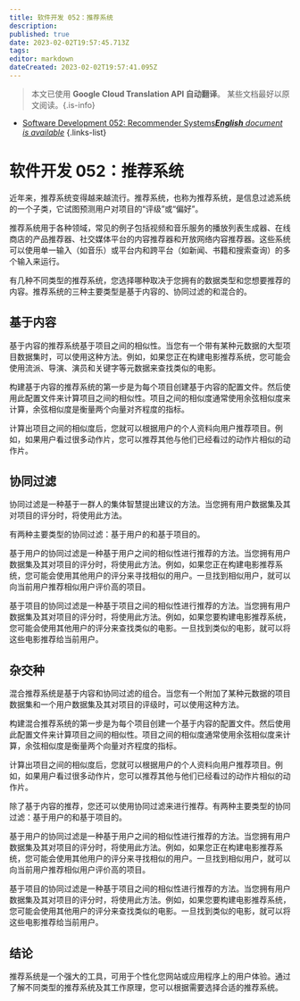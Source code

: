 ```yaml
---
title: 软件开发 052：推荐系统
description: 
published: true
date: 2023-02-02T19:57:45.713Z
tags: 
editor: markdown
dateCreated: 2023-02-02T19:57:41.095Z
---
```


> 本文已使用 **Google Cloud Translation API 自动翻译**。
某些文档最好以原文阅读。{.is-info}



- [Software Development 052: Recommender Systems***English** document is available*](/en/Knowledge-base/Software-Development/Learning/software-development-052-recommender-systems)
{.links-list}


# 软件开发 052：推荐系统

近年来，推荐系统变得越来越流行。推荐系统，也称为推荐系统，是信息过滤系统的一个子类，它试图预测用户对项目的“评级”或“偏好”。

推荐系统用于各种领域，常见的例子包括视频和音乐服务的播放列表生成器、在线商店的产品推荐器、社交媒体平台的内容推荐器和开放网络内容推荐器。这些系统可以使用单一输入（如音乐）或平台内和跨平台（如新闻、书籍和搜索查询）的多个输入来运行。

有几种不同类型的推荐系统，您选择哪种取决于您拥有的数据类型和您想要推荐的内容。推荐系统的三种主要类型是基于内容的、协同过滤的和混合的。

## 基于内容

基于内容的推荐系统基于项目之间的相似性。当您有一个带有某种元数据的大型项目数据集时，可以使用这种方法。例如，如果您正在构建电影推荐系统，您可能会使用流派、导演、演员和关键字等元数据来查找类似的电影。

构建基于内容的推荐系统的第一步是为每个项目创建基于内容的配置文件。然后使用此配置文件来计算项目之间的相似性。项目之间的相似度通常使用余弦相似度来计算，余弦相似度是衡量两个向量对齐程度的指标。

计算出项目之间的相似度后，您就可以根据用户的个人资料向用户推荐项目。例如，如果用户看过很多动作片，您可以推荐其他与他们已经看过的动作片相似的动作片。

## 协同过滤

协同过滤是一种基于一群人的集体智慧提出建议的方法。当您拥有用户数据集及其对项目的评分时，将使用此方法。

有两种主要类型的协同过滤：基于用户的和基于项目的。

基于用户的协同过滤是一种基于用户之间的相似性进行推荐的方法。当您拥有用户数据集及其对项目的评分时，将使用此方法。例如，如果您正在构建电影推荐系统，您可能会使用其他用户的评分来寻找相似的用户。一旦找到相似用户，就可以向当前用户推荐相似用户评价高的项目。

基于项目的协同过滤是一种基于项目之间的相似性进行推荐的方法。当您拥有用户数据集及其对项目的评分时，将使用此方法。例如，如果您要构建电影推荐系统，您可能会使用其他用户的评分来查找类似的电影。一旦找到类似的电影，就可以将这些电影推荐给当前用户。

## 杂交种

混合推荐系统是基于内容和协同过滤的组合。当您有一个附加了某种元数据的项目数据集和一个用户数据集及其对项目的评级时，可以使用这种方法。

构建混合推荐系统的第一步是为每个项目创建一个基于内容的配置文件。然后使用此配置文件来计算项目之间的相似性。项目之间的相似度通常使用余弦相似度来计算，余弦相似度是衡量两个向量对齐程度的指标。

计算出项目之间的相似度后，您就可以根据用户的个人资料向用户推荐项目。例如，如果用户看过很多动作片，您可以推荐其他与他们已经看过的动作片相似的动作片。

除了基于内容的推荐，您还可以使用协同过滤来进行推荐。有两种主要类型的协同过滤：基于用户的和基于项目的。

基于用户的协同过滤是一种基于用户之间的相似性进行推荐的方法。当您拥有用户数据集及其对项目的评分时，将使用此方法。例如，如果您正在构建电影推荐系统，您可能会使用其他用户的评分来寻找相似的用户。一旦找到相似用户，就可以向当前用户推荐相似用户评价高的项目。

基于项目的协同过滤是一种基于项目之间的相似性进行推荐的方法。当您拥有用户数据集及其对项目的评分时，将使用此方法。例如，如果您要构建电影推荐系统，您可能会使用其他用户的评分来查找类似的电影。一旦找到类似的电影，就可以将这些电影推荐给当前用户。

## 结论

推荐系统是一个强大的工具，可用于个性化您网站或应用程序上的用户体验。通过了解不同类型的推荐系统及其工作原理，您可以根据需要选择合适的推荐系统。